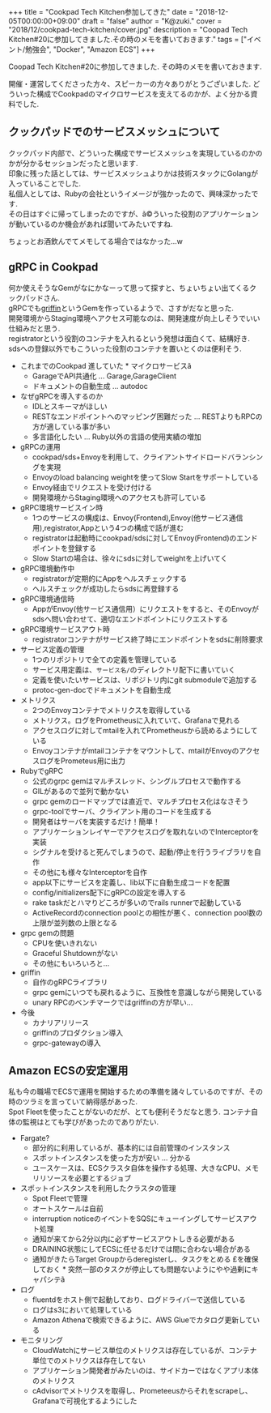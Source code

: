 +++
title = "Cookpad Tech Kitchen参加してきた"
date = "2018-12-05T00:00:00+09:00"
draft = "false"
author = "K@zuki."
cover = "2018/12/cookpad-tech-kitchen/cover.jpg"
description = "Coopad Tech Kitchen#20に参加してきました.その時のメモを書いておきます."
tags = ["イベント/勉強会", "Docker", "Amazon ECS"]
+++

Coopad Tech Kitchen#20に参加してきました.
その時のメモを書いておきます.

開催・運営してくださった方々、スピーカーの方々ありがとうございました.
どういった構成でCookpadのマイクロサービスを支えてるのかが、よく分かる資料でした.

## クックパッドでのサービスメッシュについて
<script async class="speakerdeck-embed" data-id="f88a0f0a351b4ab48a5c23994f558e81" data-ratio="1.77777777777778" src="//speakerdeck.com/assets/embed.js"></script>

クックパッド内部で、どういった構成でサービスメッシュを実現しているのかのかが分かるセッションだったと思います.  
印象に残った話としては、サービスメッシュよりかは技術スタックにGolangが入っていることでした.  
私個人としては、Rubyの会社というイメージが強かったので、興味深かったです.  
その日はすぐに帰ってしまったのですが、ã<M-C-A>©ういった役割のアプリケーションが動いているのか機会があれば聞いてみたいですね.  

ちょっとお酒飲んでてメモしてる場合ではなかった...w

## gRPC in Cookpad
 <script async class="speakerdeck-embed" data-id="6d5d1010c3b8443da060d5e9a82d9f75" data-ratio="1.77777777777778" src="//speakerdeck.com/assets/embed.js"></script>

何か使えそうなGemがなにかなーって思って探すと、ちょいちょい出てくるクックパッドさん.  
gRPCでも[griffin](https://github.com/ganmacs/griffin)というGemを作っているようで、さすがだなと思った.  
開発環境からStaging環境へアクセス可能なのは、開発速度が向上しそうでいい仕組みだと思う.  
registratorという役割のコンテナを入れるという発想は面白くて、結構好き.  
sdsへの登録以外でもこういった役割のコンテナを置いとくのは便利そう.  
 
* これまでのCookpad
進していた  * マイクロサービスã
  * GarageでAPI共通化 ... Garage,GarageClient
  * ドキュメントの自動生成 ... autodoc
* なぜgRPCを導入するのか
  * IDLとスキーマがほしい
  * RESTなエンドポイントへのマッピング困難だった ... RESTよりもRPCの方が適している事が多い
  * 多言語化したい ... Ruby以外の言語の使用実績の増加
* gRPCの運用
  * cookpad/sds+Envoyを利用して、クライアントサイドロードバランシングを実現
  * Envoyのload balancing weightを使ってSlow Startをサポートしている
  * Envoy経由でリクエストを受け付ける
  * 開発環境からStaging環境へのアクセスも許可している
* gRPC環境サービスイン時
  * 1つのサービスの構成は、Envoy(Frontend),Envoy(他サービス通信用),registrator,Appという4つの構成で話が進む
  * registratorは起動時にcookpad/sdsに対してEnvoy(Frontend)のエンドポイントを登録する
  * Slow Startの場合は、徐々にsdsに対してweightを上げいてく
* gRPC環境動作中
  * registratorが定期的にAppをヘルスチェックする
  * ヘルスチェックが成功したらsdsに再登録する
* gRPC環境通信時
  * AppがEnvoy(他サービス通信用）にリクエストをすると、そのEnvoyがsdsへ問い合わせて、適切なエンドポイントにリクエストする
* gRPC環境サービスアウト時
  * registratorコンテナがサービス終了時にエンドポイントをsdsに削除要求
* サービス定義の管理
  * 1つのリポジトリで全ての定義を管理している
  * サービス用定義は、`サービス名/`のディレクトリ配下に書いていく
  * 定義を使いたいサービスは、リポジトリ内にgit submoduleで追加する
  * protoc-gen-docでドキュメントを自動生成
* メトリクス
  * 2つのEnvoyコンテナでメトリクスを取得している
  * メトリクス。ログをPrometheusに入れていて、Grafanaで見れる
  * アクセスログに対してmtailを入れてPrometheusから読めるようにしている
  * Envoyコンテナがmtailコンテナをマウントして、mtailがEnvoyのアクセスログをPrometeus用に出力
* RubyでgRPC
  * 公式のgrpc gemはマルチスレッド、シングルプロセスで動作する
  * GILがあるので並列で動かない
  * grpc gemのロードマップでは直近で、マルチプロセス化はなさそう
  * grpc-toolでサーバ、クライアント用のコードを生成する
  * 開発者はサーバを実装するだけ！簡単！
  * アプリケーションレイヤーでアクセスログを取れないのでInterceptorを実装
  * シグナルを受けると死んでしまうので、起動/停止を行うライブラリを自作
  * その他にも様々なInterceptorを自作
  * app以下にサービスを定義し、lib以下に自動生成コードを配置
  * config/initializers配下にgRPCの設定を導入する
  * rake taskだとハマりどころが多いのでrails runnerで起動している
  * ActiveRecordのconnection poolとの相性が悪く、connection pool数の上限が並列数の上限となる
* grpc gemの問題
  * CPUを使いきれない
  * Graceful Shutdownがない
  * その他にもいろいろと...
* griffin
  * 自作のgRPCライブラリ
  * grpc gemにいつでも戻れるように、互換性を意識しながら開発している
  * unary RPCのベンチマークではgriffinの方が早い...
* 今後
  * カナリアリリース
  * griffinのプロダクション導入
  * grpc-gatewayの導入

## Amazon ECSの安定運用
<script async class="speakerdeck-embed" data-id="e60c599d23ca4fada0c143147204e5e4" data-ratio="1.77777777777778" src="//speakerdeck.com/assets/embed.js"></script>

私も今の職場でECSで運用を開始するための準備を諸々しているのですが、その時のツラミを言っていて納得感があった.  
Spot Fleetを使ったことがないのだが、とても便利そうだなと思う.
コンテナ自体の監視はとても学びがあったのでありがたい.

* Fargate?
  * 部分的に利用しているが、基本的には自前管理のインスタンス
  * スポットインスタンスを使った方が安い ... 分かる
  * ユースケースは、ECSクラスタ自体を操作する処理、大きなCPU、メモリリソースを必要とするジョブ
* スポットインスタンスを利用したクラスタの管理
  * Spot Fleetで管理
  * オートスケールは自前
  * interruption noticeのイベントをSQSにキューイングしてサービスアウト処理
  * 通知が来てから2分以内に必ずサービスアウトしきる必要がある
  * DRAINING状態にしてECSに任せるだけでは間に合わない場合がある
  * 通知がきたらTarget Groupからderegisterし、タスクをとめる
£を確保しておく  * 突然一部のタスクが停止しても問題ないようにやや過剰にキャパシテã
* ログ
  * fluentdをホスト側で起動しており、ログドライバーで送信している
  * ログはs3において処理している
  * Amazon Athenaで検索できるように、AWS Glueでカタログ更新している
* モニタリング
  * CloudWatchにサービス単位のメトリクスは存在しているが、コンテナ単位でのメトリクスは存在してない
  * アプリケーション開発者がみたいのは、サイドカーではなくアプリ本体のメトリクス
  * cAdvisorでメトリクスを取得し、Prometeeusからそれをscrapeし、Grafanaで可視化するようにした
